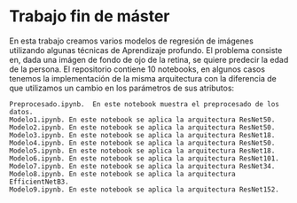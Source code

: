 # Trabajo fin de máster

En esta trabajo creamos varios modelos de regresión de imágenes utilizando algunas técnicas de Aprendizaje profundo. El problema consiste en, dada una imágen de fondo de ojo de la retina, se quiere predecir la edad de la persona. El repositorio contiene 10 notebooks, en algunos casos tenemos la implementación de la misma arquitectura con la diferencia de que utilizamos un cambio en los parámetros de sus atributos:
    
    Preprocesado.ipynb.  En este notebook muestra el preprocesado de los datos.
    Modelo1.ipynb. En este notebook se aplica la arquitectura ResNet50.
    Modelo2.ipynb. En este notebook se aplica la arquitectura ResNet50.
    Modelo3.ipynb. En este notebook se aplica la arquitectura ResNet18.
    Modelo4.ipynb. En este notebook se aplica la arquitectura ResNet50.
    Modelo5.ipynb. En este notebook se aplica la arquitectura ResNet18.
    Modelo6.ipynb. En este notebook se aplica la arquitectura ResNet101.
    Modelo7.ipynb. En este notebook se aplica la arquitectura ResNet34.
    Modelo8.ipynb. En este notebook se aplica la arquitectura EfficientNetB3.
    Modelo9.ipynb. En este notebook se aplica la arquitectura ResNet152.


